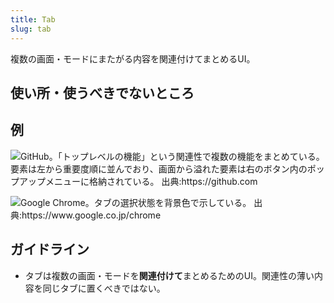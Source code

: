 ```yaml
---
title: Tab
slug: tab
---
```


複数の画面・モードにまたがる内容を関連付けてまとめるUI。

## 使い所・使うべきでないところ

## 例

![](/component/tab/tab-sample-github.png "
    GitHub。「トップレベルの機能」という関連性で複数の機能をまとめている。
    要素は左から重要度順に並んでおり、画面から溢れた要素は右のボタン内のポップアップメニューに格納されている。
    出典:https://github.com
")

![](/component/tab/tab-sample-google_chrome.png "
    Google Chrome。タブの選択状態を背景色で示している。
    出典:https://www.google.co.jp/chrome
")

## ガイドライン

- タブは複数の画面・モードを**関連付けて**まとめるためのUI。関連性の薄い内容を同じタブに置くべきではない。
